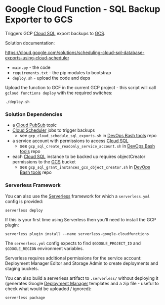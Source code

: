 Google Cloud Function - SQL Backup Exporter to GCS
=====================

Triggers GCP [Cloud SQL](https://cloud.google.com/sql) export backups to [GCS](https://cloud.google.com/storage).

Solution documentation:

https://cloud.google.com/solutions/scheduling-cloud-sql-database-exports-using-cloud-scheduler

- `main.py` - the code
- `requirements.txt` - the pip modules to bootstrap
- `deploy.sh` - upload the code and deps

Upload the function to GCF in the current GCP project - this script will call `gcloud functions deploy` with the required switches:

```
./deploy.sh
```

### Solution Dependencies

- a [Cloud PubSub](https://cloud.google.com/pubsub) topic
- [Cloud Scheduler](https://cloud.google.com/scheduler) jobs to trigger backups
  - see `gcp_cloud_schedule_sql_exports.sh` in [DevOps Bash tools](https://github.com/HariSekhon/DevOps-Bash-tools/) repo
- a service account with permissions to access [Cloud SQL](https://cloud.google.com/sql)
  - see `gcp_sql_create_readonly_service_account.sh` in [DevOps Bash tools](https://github.com/HariSekhon/DevOps-Bash-tools/) repo
- each [Cloud SQL](https://cloud.google.com/sql) instance to be backed up requires objectCreator permissions to the [GCS](https://cloud.google.com/storage) bucket
  - see `gcp_sql_grant_instances_gcs_object_creator.sh` in [DevOps Bash tools](https://github.com/HariSekhon/DevOps-Bash-tools/) repo

### Serverless Framework

You can also use the [Serverless](https://www.serverless.com/) framework for which a `serverless.yml` config is provided:

```
serverless deploy
```

If this is your first time using Serverless then you'll need to install the GCP plugin:

```
serverless plugin install --name serverless-google-cloudfunctions
```

The `serverless.yml` config expects to find `$GOOGLE_PROJECT_ID` and `$GOOGLE_REGION` environment variables.

Serverless requires additional permissions for the service account: Deployment Manager Editor and Storage Admin to create deployments and staging buckets.

You can also build a serverless artifact to `.serverless/` without deploying it (generates Google [Deployment Manager](https://cloud.google.com/deployment-manager) templates and a zip file - useful to check what would be uploaded / ignored):

```
serverless package
```
